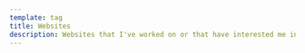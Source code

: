 ```yaml
---
template: tag
title: Websites
description: Websites that I've worked on or that have interested me in some way.
---
```

